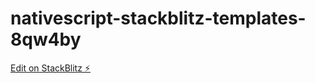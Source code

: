 # nativescript-stackblitz-templates-8qw4by

[Edit on StackBlitz ⚡️](https://stackblitz.com/edit/nativescript-stackblitz-templates-8qw4by)